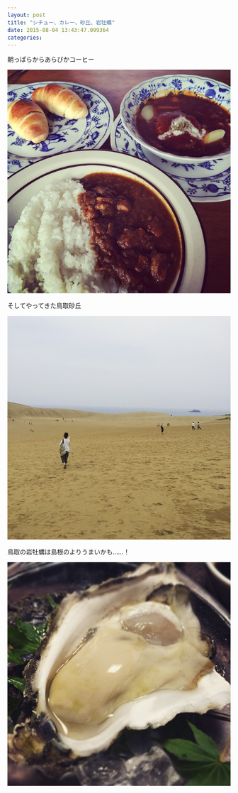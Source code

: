 ```yaml
---
layout: post
title: "シチュー、カレー、砂丘、岩牡蠣"
date: 2015-08-04 13:43:47.099364
categories: 
---
```


朝っぱらからあらびかコーヒー

![朝っぱらからあらびかコーヒー](/assets/images/201506/11372382_1621380241407420_1335036357_n.jpg)

そしてやってきた鳥取砂丘

![そしてやってきた鳥取砂丘](/assets/images/201506/11380034_389120464631067_1167793302_n.jpg)

鳥取の岩牡蠣は島根のよりうまいかも……！

![鳥取の岩牡蠣は島根のよりうまいかも……！](/assets/images/201506/11357565_1414662802193895_612359744_n.jpg)


